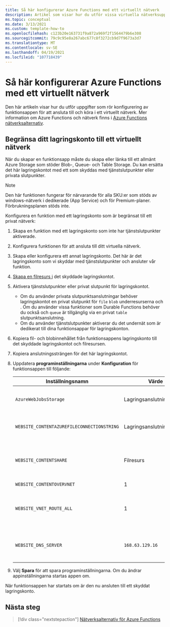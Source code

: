 ```yaml
---
title: Så här konfigurerar Azure Functions med ett virtuellt nätverk
description: Artikel som visar hur du utför vissa virtuella nätverksuppgifter för Azure Functions.
ms.topic: conceptual
ms.date: 3/13/2021
ms.custom: template-how-to
ms.openlocfilehash: c123b20e163731f9a872a969f2f1564479b6e308
ms.sourcegitcommit: 79c9c95e8a267abc677c8f3272cb9d7f9673a3d7
ms.translationtype: MT
ms.contentlocale: sv-SE
ms.lasthandoff: 04/19/2021
ms.locfileid: "107718439"
---
```

# <a name="how-to-configure-azure-functions-with-a-virtual-network"></a>Så här konfigurerar Azure Functions med ett virtuellt nätverk

Den här artikeln visar hur du utför uppgifter som rör konfigurering av funktionsappen för att ansluta till och köra i ett virtuellt nätverk. Mer information om Azure Functions och nätverk finns i [Azure Functions nätverksalternativ](functions-networking-options.md).

## <a name="restrict-your-storage-account-to-a-virtual-network"></a>Begränsa ditt lagringskonto till ett virtuellt nätverk 

När du skapar en funktionsapp måste du skapa eller länka till ett allmänt Azure Storage som stöder Blob-, Queue- och Table Storage. Du kan ersätta det här lagringskontot med ett som skyddas med tjänstslutpunkter eller privata slutpunkter. 

> [!NOTE]  
> Den här funktionen fungerar för närvarande för alla SKU:er som stöds av windows-nätverk i dedikerade (App Service) och för Premium-planer. Förbrukningsplanen stöds inte. 

Konfigurera en funktion med ett lagringskonto som är begränsat till ett privat nätverk:

1. Skapa en funktion med ett lagringskonto som inte har tjänstslutpunkter aktiverade.

1. Konfigurera funktionen för att ansluta till ditt virtuella nätverk.

1. Skapa eller konfigurera ett annat lagringskonto.  Det här är det lagringskonto som vi skyddar med tjänstslutpunkter och ansluter vår funktion.

1. [Skapa en filresurs i](../storage/files/storage-how-to-create-file-share.md#create-a-file-share) det skyddade lagringskontot.

1. Aktivera tjänstslutpunkter eller privat slutpunkt för lagringskontot.  
    * Om du använder privata slutpunktsanslutningar behöver lagringskontot en privat slutpunkt för `file` `blob` underresurserna och .  Om du använder vissa funktioner som Durable Functions behöver du också och `queue` är tillgänglig via en privat `table` slutpunktsanslutning.
    * Om du använder tjänstslutpunkter aktiverar du det undernät som är dedikerat till dina funktionsappar för lagringskonton.

1. Kopiera fil- och blobinnehållet från funktionsappens lagringskonto till det skyddade lagringskontot och filresursen.

1. Kopiera anslutningssträngen för det här lagringskontot.

1. Uppdatera **programinställningarna** under **Konfiguration** för funktionsappen till följande:

    | Inställningsnamn | Värde | Kommentar |
    |----|----|----|
    | `AzureWebJobsStorage`| Lagringsanslutningssträng | Det här är anslutningssträngen för ett skyddat lagringskonto. |
    | `WEBSITE_CONTENTAZUREFILECONNECTIONSTRING` |  Lagringsanslutningssträng | Det här är anslutningssträngen för ett skyddat lagringskonto. |
    | `WEBSITE_CONTENTSHARE` | Filresurs | Namnet på filresursen som skapats i det skyddade lagringskontot där projektdistributionsfilerna finns. |
    | `WEBSITE_CONTENTOVERVNET` | 1 | Ny inställning |
    | `WEBSITE_VNET_ROUTE_ALL` | 1 | Tvingar all utgående trafik genom det virtuella nätverket. Krävs när lagringskontot använder privata slutpunktsanslutningar. |
    | `WEBSITE_DNS_SERVER` | `168.63.129.16` | DNS-servern som används av appen. Krävs när lagringskontot använder privata slutpunktsanslutningar. |

1. Välj **Spara** för att spara programinställningarna. Om du ändrar appinställningarna startas appen om.  

När funktionsappen har startats om är den nu ansluten till ett skyddat lagringskonto.

## <a name="next-steps"></a>Nästa steg

> [!div class="nextstepaction"]
> [Nätverksalternativ för Azure Functions](functions-networking-options.md)

